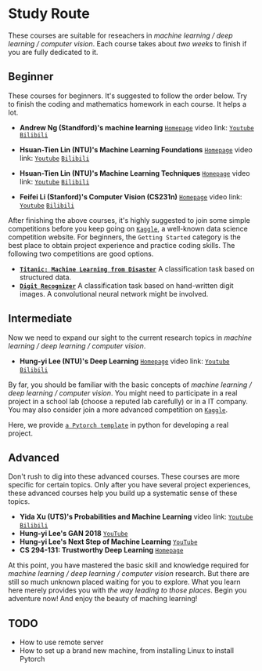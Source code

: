# Study Route

These courses are suitable for reseachers in *machine learning / deep learning / computer vision*. Each course takes about *two weeks* to finish if you are fully dedicated to it. 


## Beginner

These courses for beginners. It's suggested to follow the order below. Try to finish the coding and mathematics homework in each course. It helps a lot. 

* **Andrew Ng (Standford)'s machine learning** [`Homepage`](https://www.coursera.org/learn/machine-learning) video link: [`Youtube`](https://www.youtube.com/watch?v=PPLop4L2eGk&list=PLLssT5z_DsK-h9vYZkQkYNWcItqhlRJLN) [`Bilibili`](https://www.bilibili.com/video/av9912938?from=search&seid=15017482190596014618)

* **Hsuan-Tien Lin (NTU)'s Machine Learning Foundations** [`Homepage`](https://www.csie.ntu.edu.tw/~htlin/course/mlfound18fall/) video link: [`Youtube`](https://www.youtube.com/playlist?list=PLXVfgk9fNX2I7tB6oIINGBmW50rrmFTqf) [`Bilibili`](https://www.bilibili.com/video/av12463015?from=search&seid=2676600341812801404)
* **Hsuan-Tien Lin (NTU)'s Machine Learning Techniques** [`Homepage`](https://www.csie.ntu.edu.tw/~htlin/course/mltech18spring/) video link: [`Youtube`](https://www.youtube.com/playlist?list=PLXVfgk9fNX2IQOYPmqjqWsNUFl2kpk1U2) [`Bilibili`](https://www.bilibili.com/video/av12469267?from=search&seid=2676600341812801404)

* **Feifei Li (Stanford)'s Computer Vision (CS231n)** [`Homepage`](http://cs231n.stanford.edu/) video link: [`Youtube`](https://www.youtube.com/playlist?list=PL3FW7Lu3i5JvHM8ljYj-zLfQRF3EO8sYv
) [`Bilibili`](https://www.bilibili.com/video/av13260183?from=search&seid=14364502991437979266)

After finishing the above courses, it's highly suggested to join some simple competitions before you keep going on [`Kaggle`](https://www.kaggle.com/), a well-known data science competition website. For beginners, the `Getting Started` category is the best place to obtain project experience and practice coding skills. The following two competitions are good options. 

* [**`Titanic: Machine Learning from Disaster`**](https://www.kaggle.com/c/titanic) A classification task based on structured data.
* [**`Digit Recognizer`**](https://www.kaggle.com/c/digit-recognizer) A classification task based on hand-written digit images. A convolutional neural network might be involved.

## Intermediate

Now we need to expand our sight to the current research topics in *machine learning / deep learning / computer vision*. 

* **Hung-yi Lee (NTU)'s Deep Learning** [`Homepage`](http://speech.ee.ntu.edu.tw/~tlkagk/courses.html) video link: [`Youtube`](https://www.youtube.com/playlist?list=PLJV_el3uVTsPMxPbjeX7PicgWbY7F8wW9) [`Bilibili`](https://www.bilibili.com/video/av9770302/)

By far, you should be familiar with the basic concepts of *machine learning / deep learning / computer vision*. You might need to participate in a real project in a school lab (choose a reputed lab carefully) or in a IT company. You may also consider join a more advanced competition on [`Kaggle`](https://www.kaggle.com/). 

Here, we provide [`a Pytorch template`](https://github.com/seanywang0408/template) in python for developing a real project. 

## Advanced

Don't rush to dig into these advanced courses. These courses are more specific for certain topics. Only after you have several project experiences, these advanced courses help you build up a systematic sense of these topics.

* **Yida Xu (UTS)'s Probabilities and Machine Learning** video link: [`Youtube`](https://www.youtube.com/channel/UConITmGn5PFr0hxTI2tWD4Q/feed) [`Bilibili`](https://www.bilibili.com/video/av12802062)
* **Hung-yi Lee's GAN 2018** [`YouTube`](https://www.youtube.com/playlist?list=PLJV_el3uVTsMq6JEFPW35BCiOQTsoqwNw)
* **Hung-yi Lee's Next Step of Machine Learning** [`YouTube`](https://www.youtube.com/playlist?list=PLJV_el3uVTsOK_ZK5L0Iv_EQoL1JefRL4)
* **CS 294-131: Trustworthy Deep Learning** [`Homepage`](https://berkeley-deep-learning.github.io/cs294-131-s19/)

At this point, you have mastered the basic skill and knowledge required for *machine learning / deep learning / computer vision* research. But there are still so much unknown placed waiting for you to explore. What you learn here merely provides you with *the way leading to those places*. Begin you adventure now! And enjoy the beauty of maching learning!

## TODO
* How to use remote server
* How to set up a brand new machine, from installing Linux to install Pytorch
  
